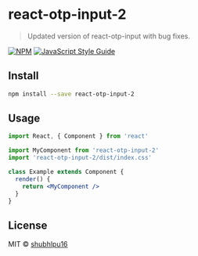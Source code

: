# react-otp-input-2

> Updated  version of react-otp-input with bug fixes.

[![NPM](https://img.shields.io/npm/v/react-otp-input-2.svg)](https://www.npmjs.com/package/react-otp-input-2) [![JavaScript Style Guide](https://img.shields.io/badge/code_style-standard-brightgreen.svg)](https://standardjs.com)

## Install

```bash
npm install --save react-otp-input-2
```

## Usage

```jsx
import React, { Component } from 'react'

import MyComponent from 'react-otp-input-2'
import 'react-otp-input-2/dist/index.css'

class Example extends Component {
  render() {
    return <MyComponent />
  }
}
```

## License

MIT © [shubhlpu16](https://github.com/shubhlpu16)
